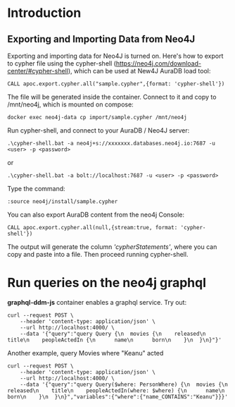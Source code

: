 # Introduction

## Exporting and Importing Data from Neo4J

Exporting and importing data for Neo4J is turned on. Here's how to export to cypher file using the cypher-shell (https://neo4j.com/download-center/#cypher-shell), which can be used at New4J AuraDB load tool:

    CALL apoc.export.cypher.all("sample.cypher",{format: 'cypher-shell'})

The file will be generated inside the container. Connect to it and copy to /mnt/neo4j, which is mounted on compose:

    docker exec neo4j-data cp import/sample.cypher /mnt/neo4j

Run cypher-shell, and connect to your AuraDB / Neo4J server:

    .\cypher-shell.bat -a neo4j+s://xxxxxxx.databases.neo4j.io:7687 -u <user> -p <password>

or

    .\cypher-shell.bat -a bolt://localhost:7687 -u <user> -p <password>

Type the command:

    :source neo4j/install/sample.cypher

You can also export AuraDB content from the neo4j Console:

    CALL apoc.export.cypher.all(null,{stream:true, format: 'cypher-shell'})

The output will generate the column *'cypherStatements'*, where you can copy and paste into a file. Then proceed running cypher-shell.



# Run queries on the neo4j graphql

**graphql-ddm-js** container enables a graphql service. Try out:

    curl --request POST \
        --header 'content-type: application/json' \
        --url http://localhost:4000/ \
        --data '{"query":"query Query {\n  movies {\n    released\n    title\n    peopleActedIn {\n      name\n      born\n    }\n  }\n}"}'

Another example, query Movies where "Keanu" acted

    curl --request POST \
        --header 'content-type: application/json' \
        --url http://localhost:4000/ \
        --data '{"query":"query Query($where: PersonWhere) {\n  movies {\n    released\n    title\n    peopleActedIn(where: $where) {\n      name\n      born\n    }\n  }\n}","variables":{"where":{"name_CONTAINS":"Keanu"}}}'
